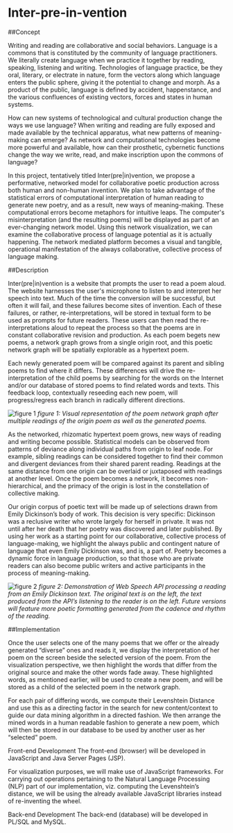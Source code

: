 # Inter-pre-in-vention

##Concept

Writing and reading are collaborative and social behaviors. Language is a commons that is constituted by the community of language practitioners. We literally create language when we practice it together by reading, speaking, listening and writing. Technologies of language practice, be they oral, literary, or electrate in nature, form the vectors along which language enters the public sphere, giving it the potential to change and morph. As a product of the public, language is defined by accident, happenstance, and the various confluences of existing vectors, forces and states in human systems.

How can new systems of technological and cultural production change the ways we use language? When writing and reading are fully exposed and made available by the technical apparatus, what new patterns of meaning-making can emerge? As network and computational technologies become more powerful and available, how can their prosthetic, cybernetic functions change the way we write, read, and make inscription upon the commons of language?

In this project, tentatively titled Inter(pre|in)vention, we propose a performative, networked model for collaborative poetic production across both human and non-human invention. We plan to take advantage of the statistical errors of computational interpretation of human reading to generate new poetry, and as a result, new ways of meaning-making. These computational errors become metaphors for intuitive leaps. The computer's misinterpretation (and the resulting poems) will be displayed as part of an ever-changing network model. Using this network visualization, we can examine the collaborative process of language potential as it is actually happening. The network mediated platform becomes a visual and tangible, operational manifestation of the always collaborative, collective process of language making.

##Description

 Inter(pre|in)vention is a website that prompts the user to read a poem aloud. The website harnesses the user's microphone to listen to and interpret her speech into text. Much of the time the conversion will be successful, but often it will fail, and these failures become sites of invention. Each of these failures, or rather, re-interpretations, will be stored in textual form to be used as prompts for future readers. These users can then read the re-interpretations aloud to repeat the process so that the poems are in constant collaborative revision and production. As each poem begets new poems, a network graph grows from a single origin root, and this poetic network graph will be spatially explorable as a hypertext poem.

Each newly generated poem will be compared against its parent and sibling poems to find where it differs. These differences will drive the re-interpretation of the child poems by searching for the words on the Internet and/or our database of stored poems to find related words and texts. This feedback loop, contextually reseeding each new poem, will progress/regress each branch in radically different directions. 

![figure 1](https://raw.githubusercontent.com/thomasrstorey/Inter-pre-in-vention/master/images/treediagram.png "Figure 1")
_figure 1: Visual representation of the poem network graph after multiple readings of the origin poem as well as the generated poems._

As the networked, rhizomatic hypertext poem grows, new ways of reading and writing become possible. Statistical models can be observed from patterns of deviance along individual paths from origin to leaf node. For example, sibling readings can be considered together to find their common and divergent deviances from their shared parent reading. Readings at the same distance from one origin can be overlaid or juxtaposed with readings at another level. Once the poem becomes a network, it becomes non-hierarchical, and the primacy of the origin is lost in the constellation of collective making.

Our origin corpus of poetic text will be made up of selections drawn from Emily Dickinson’s body of work. This decision is very specific: Dickinson was a reclusive writer who wrote largely for herself in private. It was not until after her death that her poetry was discovered and later published. By using her work as a starting point for our collaborative, collective process of language-making, we highlight the always public and contingent nature of language that even Emily Dickinson was, and is, a part of. Poetry becomes a dynamic force in language production, so that those who are private readers can also become public writers and active participants in the process of meaning-making.

![figure 2](https://raw.githubusercontent.com/thomasrstorey/Inter-pre-in-vention/master/images/screenshot_demo_01.png "Figure 2")
_figure 2: Demonstration of Web Speech API processing a reading from an Emily Dickinson text. The original text is on the left, the text produced from the API’s listening to the reader is on the left. Future versions will feature more poetic formatting generated from the cadence and rhythm of the reading._

##Implementation

Once the user selects one of the many poems that we offer or the already generated “diverse” ones and reads it, we display the interpretation of her poem on the screen beside the selected version of the poem. From the visualization perspective, we then highlight the words that differ from the original source and make the other words fade away. These highlighted words, as mentioned earlier, will be used to create a new poem, and will be stored as a child of the selected poem in the network graph.

For each pair of differing words, we compute their Levenshtein Distance and use this as a directing factor in the search for new content/context to guide our data mining algorithm in a directed fashion. We then arrange the mined words in a human readable fashion to generate a new poem, which will then be stored in our database to be used by another user as her “selected” poem.

Front-end Development The front-end (browser) will be developed in JavaScript and Java Server Pages (JSP).

For visualization purposes, we will make use of JavaScript frameworks. For carrying out operations pertaining to the Natural Language Processing (NLP) part of our implementation, viz. computing the Levenshtein’s distance, we will be using the already available JavaScript libraries instead of re-inventing the wheel.

Back-end Development The back-end (database) will be developed in PL/SQL and MySQL. 
